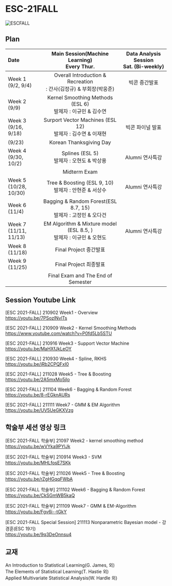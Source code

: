 # ESC-21FALL
![ESCFALL](https://user-images.githubusercontent.com/56993675/131220781-6afdc147-3bff-4713-aa7a-2d79d1874639.png)

## Plan
| Date | Main Session(Machine Learning) <br> Every Thur.| Data Analysis Session <br> Sat. (Bi-weekly) |
|:-------|:-----------------------:|:---------------------:|
|Week 1<br/>(9/2, 9/4)| Overall Introduction & Recreation <br/> : 간사(김정규) & 부회장(박웅준) |빅콘 중간발표|
|Week 2<br/>(9/9)| Kernel Smoothing Methods (ESL 6)<br/> 발제자 : 이규민 & 김수연 ||
|Week 3<br/>(9/16, 9/18)| Surport Vector Machines (ESL 12)<br/> 발제자 : 김수연 & 이재현 |빅콘 파이널 발표|
|(9/23)| Korean Thanksgiving Day ||
|Week 4<br/>(9/30, 10/2)| Splines (ESL 5)<br/> 발제자 : 오현도 & 박상용 |Alumni 연사특강|
|| Midterm Exam ||
|Week 5<br/>(10/28, 10/30)| Tree & Boosting (ESL 9, 10)<br/> 발제자 : 안현준 & 서상수 |Alumni 연사특강|
|Week 6<br/>(11/4)| Bagging & Random Forest(ESL 8.7, 15)<br/> 발제자 : 고정민 & 오다건 ||
|Week 7<br/>(11/11, 11/13)| EM Algorithm & Mixture model (ESL 8.5, )<br/> 발제자 : 이규민 & 오현도 |Alumni 연사특강|
|Week 8<br/>(11/18)| Final Project 중간발표 <br/>||
|Week 9<br/>(11/25)| Final Project 최종발표 <br/>||
||Final Exam and The End of Semester||


## Session Youtube Link
[ESC 2021-FALL] 210902 Week1 - Overview  
https://youtu.be/7PSozlNvlTs  

[ESC 2021-FALL] 210909 Week2 - Kernel Smoothing Methods  
https://www.youtube.com/watch?v=P0fd5Lb5STU

[ESC 2021-FALL] 210916 Week3 - Support Vector Machine  
https://youtu.be/MaHXfJkLeOY  

[ESC 2021-FALL] 210930 Week4 - Spline, RKHS  
https://youtu.be/jRb2CPQFxI0  

[ESC 2021-FALL] 211028 Week5 - Tree & Boosting  
https://youtu.be/2A5mxMo5jlo  

[ESC 2021-FALL] 211104 Week6 - Bagging & Random Forest  
https://youtu.be/8-rEGknAURs  

[ESC 2021-FALL] 211111 Week7 - GMM & EM Algorithm  
https://youtu.be/UV5UeGKXVzg  

## 학술부 세션 영상 링크
[ESC 2021-FALL 학술부] 21097 Week2 - kernel smoothing method  
https://youtu.be/wVYka9PYlJk

[ESC 2021-FALL 학술부] 210914 Week3 - SVM  
https://youtu.be/MHLfosE7SKk

[ESC 2021-FALL 학술부] 211026 Week5 - Tree & Boosting  
https://youtu.be/rZgHGqqFWbA  

[ESC 2021-FALL 학술부] 211102 Week6 - Bagging & Random Forest  
https://youtu.be/CkSGmWB5kaQ  

[ESC 2021-FALL 학술부] 211109 Week7 - GMM & EM-Algorithm  
https://youtu.be/Fgv6i--tGkY  

[ESC 2021-FALL Special Session] 211113 Nonparametric Bayesian model - 강경훈(ESC 19기)  
https://youtu.be/9q3DeOnnsu4  

## 교재
An Introduction to Statistical Learning(G. James, 외)  
The Elements of Statistical Learning(T. Hastie 외)  
Applied Multivariate Statistical Analysis(W. Hardle 외)  
